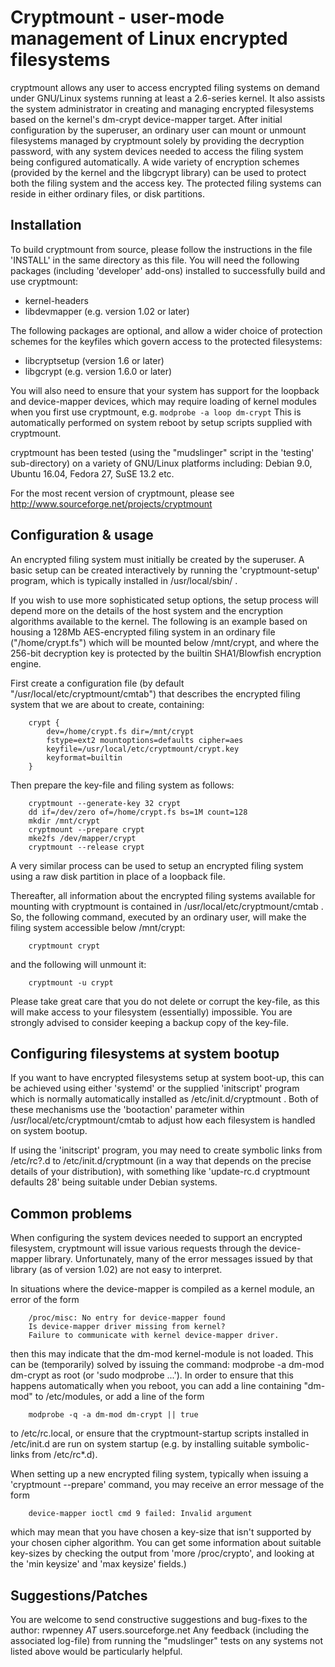 # Cryptmount - user-mode management of Linux encrypted filesystems

cryptmount allows any user to access encrypted filing systems on demand
under GNU/Linux systems running at least a 2.6-series kernel.
It also assists the system administrator in creating and managing
encrypted filesystems based on the kernel's dm-crypt device-mapper target.
After initial configuration by the superuser, an ordinary user can
mount or unmount filesystems managed by cryptmount solely by providing
the decryption password, with any system devices needed to access
the filing system being configured automatically. A wide variety of
encryption schemes (provided by the kernel and the libgcrypt library)
can be used to protect both the filing system and the access key.
The protected filing systems can reside in either ordinary files,
or disk partitions.


## Installation

To build cryptmount from source, please follow the instructions in
the file 'INSTALL' in the same directory as this file.
You will need the following packages (including 'developer' add-ons)
installed to successfully build and use cryptmount:

 *  kernel-headers
 *  libdevmapper (e.g. version 1.02 or later)

The following packages are optional, and allow a wider choice
of protection schemes for the keyfiles which govern access
to the protected filesystems:

 *  libcryptsetup (version 1.6 or later)
 *  libgcrypt (e.g. version 1.6.0 or later)

You will also need to ensure that your system has support for the
loopback and device-mapper devices, which may require loading
of kernel modules when you first use cryptmount, e.g.
```modprobe -a loop dm-crypt```
This is automatically performed on system reboot by setup scripts
supplied with cryptmount.

cryptmount has been tested (using the "mudslinger" script
in the 'testing' sub-directory) on a variety of GNU/Linux platforms including:
Debian 9.0, Ubuntu 16.04, Fedora 27, SuSE 13.2 etc.

For the most recent version of cryptmount, please see
http://www.sourceforge.net/projects/cryptmount


## Configuration & usage

An encrypted filing system must initially be created by the superuser.
A basic setup can be created interactively by running the 'cryptmount-setup'
program, which is typically installed in /usr/local/sbin/ .

If you wish to use more sophisticated setup options, the setup process
will depend more on the details of the host system
and the encryption algorithms available to the kernel.
The following is an example based on housing a 128Mb AES-encrypted
filing system in an ordinary file ("/home/crypt.fs")
which will be mounted below /mnt/crypt, and where the 256-bit decryption key
is protected by the builtin SHA1/Blowfish encryption engine.

First create a configuration file (by default "/usr/local/etc/cryptmount/cmtab")
that describes the encrypted filing system that we are about to create,
containing:
```
    crypt {
        dev=/home/crypt.fs dir=/mnt/crypt
        fstype=ext2 mountoptions=defaults cipher=aes
        keyfile=/usr/local/etc/cryptmount/crypt.key
        keyformat=builtin
    }
```
Then prepare the key-file and filing system as follows:
```
    cryptmount --generate-key 32 crypt
    dd if=/dev/zero of=/home/crypt.fs bs=1M count=128
    mkdir /mnt/crypt
    cryptmount --prepare crypt
    mke2fs /dev/mapper/crypt
    cryptmount --release crypt
```
A very similar process can be used to setup an encrypted filing system using
a raw disk partition in place of a loopback file.

Thereafter, all information about the encrypted filing systems available
for mounting with cryptmount is contained in /usr/local/etc/cryptmount/cmtab .
So, the following command, executed by an ordinary user,
will make the filing system accessible below /mnt/crypt:
```
    cryptmount crypt
```
and the following will unmount it:
```
    cryptmount -u crypt
```
Please take great care that you do not delete or corrupt the key-file,
as this will make access to your filesystem (essentially) impossible.
You are strongly advised to consider keeping a backup copy of the key-file.


## Configuring filesystems at system bootup

If you want to have encrypted filesystems setup at system boot-up,
this can be achieved using either 'systemd' or the supplied 'initscript'
program which is normally automatically installed as /etc/init.d/cryptmount .
Both of these mechanisms use the 'bootaction' parameter within
/usr/local/etc/cryptmount/cmtab to adjust how each filesystem is
handled on system bootup.

If using the 'initscript' program, you may need to create symbolic links
from /etc/rc?.d to /etc/init.d/cryptmount (in a way that depends
on the precise details of your distribution), with something like
'update-rc.d cryptmount defaults 28' being suitable under Debian systems.


## Common problems

When configuring the system devices needed to support an encrypted filesystem,
cryptmount will issue various requests through the device-mapper library.
Unfortunately, many of the error messages issued by that library
(as of version 1.02) are not easy to interpret.

In situations where the device-mapper is compiled as a kernel module,
an error of the form
```
    /proc/misc: No entry for device-mapper found
    Is device-mapper driver missing from kernel?
    Failure to communicate with kernel device-mapper driver.
```
then this may indicate that the dm-mod kernel-module is not loaded.
This can be (temporarily) solved by issuing the command:
    modprobe -a dm-mod dm-crypt
as root (or 'sudo modprobe ...'). In order to ensure that this
happens automatically when you reboot, you can add a line containing
"dm-mod" to /etc/modules, or add a line of the form
```
    modprobe -q -a dm-mod dm-crypt || true
```
to /etc/rc.local, or ensure that the cryptmount-startup scripts installed
in /etc/init.d are run on system startup (e.g. by installing suitable
symbolic-links from /etc/rc*.d).

When setting up a new encrypted filing system, typically when issuing a
'cryptmount --prepare' command, you may receive an error message of the form
```
    device-mapper ioctl cmd 9 failed: Invalid argument
```
which may mean that you have chosen a key-size that isn't supported by your
chosen cipher algorithm. You can get some information about suitable key-sizes
by checking the output from 'more /proc/crypto', and looking at the
'min keysize' and 'max keysize' fields.)


## Suggestions/Patches

You are welcome to send constructive suggestions and bug-fixes to the author:
    rwpenney _AT_ users.sourceforge.net
Any feedback (including the associated log-file) from running the "mudslinger"
tests on any systems not listed above would be particularly helpful.
